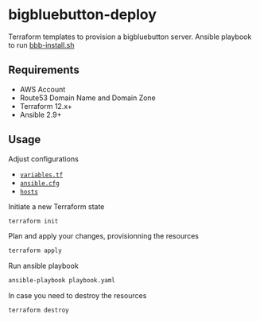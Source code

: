# bigbluebutton-deploy

Terraform templates to provision a bigbluebutton server. Ansible playbook to run [bbb-install.sh](https://github.com/bigbluebutton/bbb-install)

## Requirements

- AWS Account
- Route53 Domain Name and Domain Zone
- Terraform 12.x+
- Ansible 2.9+

## Usage

Adjust configurations

- [`variables.tf`](variables.tf)
- [`ansible.cfg`](ansible.cfg)
- [`hosts`](hosts)

Initiate a new Terraform state

```sh
terraform init
```

Plan and apply your changes, provisionning the resources

```sh
terraform apply 
```

Run ansible playbook

```sh
ansible-playbook playbook.yaml
```

In case you need to destroy the resources

```sh
terraform destroy
```